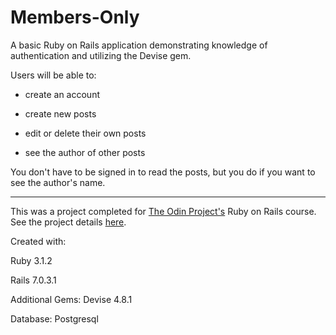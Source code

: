 # Members-Only 

A basic Ruby on Rails application demonstrating knowledge of authentication and utilizing the Devise gem. 

Users will be able to:

* create an account 

* create new posts

* edit or delete their own posts

* see the author of other posts

You don't have to be signed in to read the posts, but you do if you want to see the author's name. 

---------------------------------------


This was a project completed for [The Odin Project's](https://www.theodinproject.com/) Ruby on Rails course. See the project details [here](https://www.theodinproject.com/lessons/ruby-on-rails-members-only). 


Created with:

Ruby 3.1.2

Rails 7.0.3.1

Additional Gems: Devise 4.8.1

Database: Postgresql
